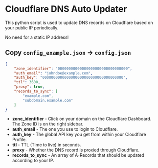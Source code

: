 # Cloudflare DNS Auto Updater

This python script is used to update DNS records on Cloudflare based on your public IP periodically.

No need for a static IP address!

## Copy `config_example.json` -> `config.json`

```json
{
	"zone_identifier": "00000000000000000000000000000000",
	"auth_email": "johndoe@example.com",
	"auth_key": "0000000000000000000000000000000000000",
	"ttl": 3600,
	"proxy": true,
	"records_to_sync": [
		"example.com",
		"subdomain.example.com"
	]
}
```

- **zone_identifier** - Click on your domain on the Cloudflare Dashboard. The Zone ID is on the right sidebar.
- **auth_email** - The one you use to login to Cloudflare.
- **auth_key** - The global API key you get from within your Cloudflare Profile.
- **ttl** - TTL (Time to live) in seconds.
- **proxy** - Whether the DNS record is proxied through Cloudflare.
- **records_to_sync** - An array of A-Records that should be updated according to your IP.
